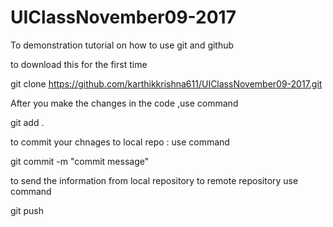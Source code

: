 # UIClassNovember09-2017
To demonstration tutorial on how to use git and github

to download this for the first time

git clone https://github.com/karthikkrishna611/UIClassNovember09-2017.git
 

After you make the changes in the code ,use command 
 
git add .
 
to commit your chnages to local repo : use command

git commit -m "commit message"

to send the information from local repository to remote repository use command 

git push